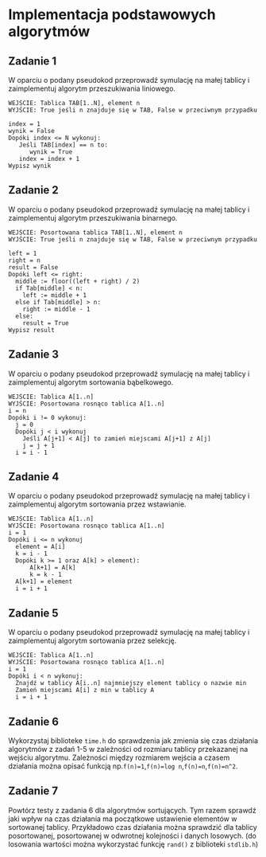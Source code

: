 # Implementacja podstawowych algorytmów

## Zadanie 1

W oparciu o podany pseudokod przeprowadź symulację na małej tablicy i zaimplementuj algorytm przeszukiwania liniowego.
```
WEJŚCIE: Tablica TAB[1..N], element n
WYJŚCIE: True jeśli n znajduje się w TAB, False w przeciwnym przypadku

index = 1
wynik = False
Dopóki index <= N wykonuj:
   Jeśli TAB[index] == n to:
      wynik = True
   index = index + 1
Wypisz wynik
```

## Zadanie 2

W oparciu o podany pseudokod przeprowadź symulację na małej tablicy i zaimplementuj algorytm przeszukiwania binarnego.
```
WEJŚCIE: Posortowana tablica TAB[1..N], element n
WYJŚCIE: True jeśli n znajduje się w TAB, False w przeciwnym przypadku

left = 1
right = n
result = False
Dopóki left <= right:
  middle := floor((left + right) / 2)
  if Tab[middle] < n:
    left := middle + 1
  else if Tab[middle] > n:
    right := middle - 1
  else:
    result = True
Wypisz result
```

## Zadanie 3

W oparciu o podany pseudokod przeprowadź symulację na małej tablicy i zaimplementuj algorytm sortowania bąbelkowego.
```
WEJŚCIE: Tablica A[1..n]
WYJŚCIE: Posortowana rosnąco tablica A[1..n]
i = n
Dopóki i != 0 wykonuj:
  j = 0
  Dopóki j < i wykonuj
    Jeśli A[j+1] < A[j] to zamień miejscami A[j+1] z A[j]
    j = j + 1
  i = i - 1
```

## Zadanie 4

W oparciu o podany pseudokod przeprowadź symulację na małej tablicy i zaimplementuj algorytm sortowania przez wstawianie.
```
WEJŚCIE: Tablica A[1..n]
WYJŚCIE: Posortowana rosnąco tablica A[1..n]
i = 1
Dopóki i <= n wykonuj
  element = A[i]
  k = i - 1
  Dopóki k >= 1 oraz A[k] > element):
      A[k+1] = A[k]
      k = k - 1
  A[k+1] = element
  i = i + 1
```

## Zadanie 5

W oparciu o podany pseudokod przeprowadź symulację na małej tablicy i zaimplementuj algorytm sortowania przez selekcję.
```
WEJŚCIE: Tablica A[1..n]
WYJŚCIE: Posortowana rosnąco tablica A[1..n]
i = 1
Dopóki i < n wykonuj:
  Znajdź w tablicy A[i..n] najmniejszy element tablicy o nazwie min
  Zamień miejscami A[i] z min w tablicy A
  i = i + 1
```

## Zadanie 6

Wykorzystaj biblioteke `time.h` do sprawdzenia jak zmienia się czas działania algorytmów z zadań 1-5 w zależności od rozmiaru tablicy przekazanej na wejściu algorytmu.
Zależności między rozmiarem wejścia a czasem działania można opisać funkcją np.`f(n)=1`,`f(n)=log n`,`f(n)=n`,`f(n)=n^2`.

## Zadanie 7

Powtórz testy z zadania 6 dla algorytmów sortujących. Tym razem sprawdź jaki wpływ na czas działania ma początkowe ustawienie elementów w sortowanej tablicy.
Przykładowo czas działania można sprawdzić dla tablicy posortowanej, posortowanej w odwrotnej kolejności i danych losowych. (do losowania wartości można wykorzystać funkcję `rand()` z biblioteki `stdlib.h`)

